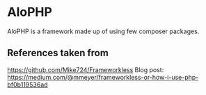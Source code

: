 # AloPHP

AloPHP is a framework made up of using few composer packages.



## References taken from
https://github.com/Mike724/Frameworkless
Blog post: https://medium.com/@mmeyer/frameworkless-or-how-i-use-php-bf0b119536ad
